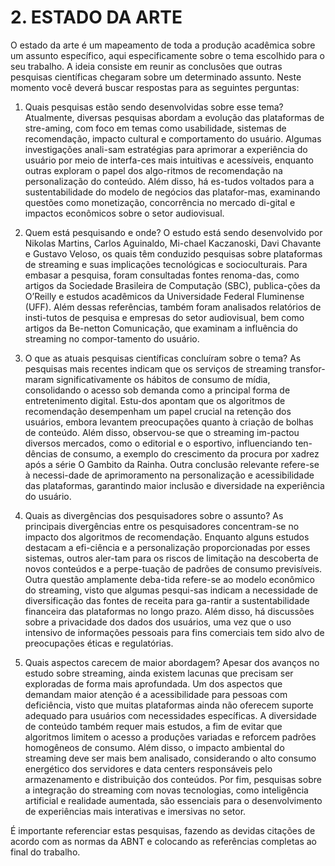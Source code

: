 # 2. ESTADO DA ARTE
O estado da arte é um mapeamento de toda a produção acadêmica sobre um 	assunto específico, aqui especificamente sobre o tema escolhido para o seu 	trabalho. A ideia consiste em reunir as conclusões que outras pesquisas 		científicas chegaram sobre um determinado assunto. Neste momento você 	deverá buscar respostas para as seguintes perguntas:

1.	Quais pesquisas estão sendo desenvolvidas sobre esse tema?
Atualmente, diversas pesquisas abordam a evolução das plataformas de stre-aming, com foco em temas como usabilidade, sistemas de recomendação, impacto cultural e comportamento do usuário. Algumas investigações anali-sam estratégias para aprimorar a experiência do usuário por meio de interfa-ces mais intuitivas e acessíveis, enquanto outras exploram o papel dos algo-ritmos de recomendação na personalização do conteúdo. Além disso, há es-tudos voltados para a sustentabilidade do modelo de negócios das platafor-mas, examinando questões como monetização, concorrência no mercado di-gital e impactos econômicos sobre o setor audiovisual.

2.	Quem está pesquisando e onde?
O estudo está sendo desenvolvido por Nikolas Martins, Carlos Aguinaldo, Mi-chael Kaczanoski, Davi Chavante e Gustavo Veloso, os quais têm conduzido pesquisas sobre plataformas de streaming e suas implicações tecnológicas e socioculturais. Para embasar a pesquisa, foram consultadas fontes renoma-das, como artigos da Sociedade Brasileira de Computação (SBC), publica-ções da O’Reilly e estudos acadêmicos da Universidade Federal Fluminense (UFF). Além dessas referências, também foram analisados relatórios de insti-tutos de pesquisa e empresas do setor audiovisual, bem como artigos da Be-netton Comunicação, que examinam a influência do streaming no compor-tamento do usuário.

3.	O que as atuais pesquisas científicas concluíram sobre o tema? 
As pesquisas mais recentes indicam que os serviços de streaming transfor-maram significativamente os hábitos de consumo de mídia, consolidando o acesso sob demanda como a principal forma de entretenimento digital. Estu-dos apontam que os algoritmos de recomendação desempenham um papel crucial na retenção dos usuários, embora levantem preocupações quanto à criação de bolhas de conteúdo. Além disso, observou-se que o streaming im-pactou diversos mercados, como o editorial e o esportivo, influenciando ten-dências de consumo, a exemplo do crescimento da procura por xadrez após a série O Gambito da Rainha. Outra conclusão relevante refere-se à necessi-dade de aprimoramento na personalização e acessibilidade das plataformas, garantindo maior inclusão e diversidade na experiência do usuário.

4.	Quais as divergências dos pesquisadores sobre o assunto? 
As principais divergências entre os pesquisadores concentram-se no impacto dos algoritmos de recomendação. Enquanto alguns estudos destacam a efi-ciência e a personalização proporcionadas por esses sistemas, outros aler-tam para os riscos de limitação na descoberta de novos conteúdos e a perpe-tuação de padrões de consumo previsíveis. Outra questão amplamente deba-tida refere-se ao modelo econômico do streaming, visto que algumas pesqui-sas indicam a necessidade de diversificação das fontes de receita para ga-rantir a sustentabilidade financeira das plataformas no longo prazo. Além disso, há discussões sobre a privacidade dos dados dos usuários, uma vez que o uso intensivo de informações pessoais para fins comerciais tem sido alvo de preocupações éticas e regulatórias.

5.	Quais aspectos carecem de maior abordagem?
Apesar dos avanços no estudo sobre streaming, ainda existem lacunas que 	precisam ser exploradas de forma mais aprofundada. Um dos aspectos que 	demandam maior atenção é a acessibilidade para pessoas com deficiência, 	visto que muitas plataformas ainda não oferecem suporte adequado para 	usuários com necessidades específicas. A diversidade de conteúdo também 	requer mais estudos, a fim de evitar que algoritmos limitem o acesso a 		produções variadas e reforcem padrões homogêneos de consumo. Além 	disso, o impacto ambiental do streaming deve ser mais bem analisado, 		considerando o alto consumo energético dos servidores e data centers 		responsáveis pelo armazenamento e distribuição dos conteúdos. Por fim, 	pesquisas sobre a integração do streaming com novas tecnologias, como 	inteligência artificial e realidade aumentada, são essenciais para o 		desenvolvimento de experiências mais interativas e imersivas no setor.

É importante referenciar estas pesquisas, fazendo as devidas citações de 	acordo com as normas da ABNT e colocando as referências completas ao 	final do trabalho.
